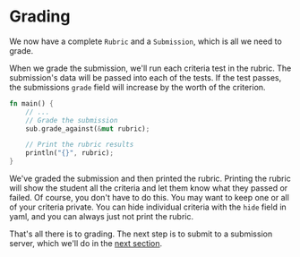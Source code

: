 # Grading
We now have a complete `Rubric` and a `Submission`, which is all we need to grade.

When we grade the submission, we'll run each criteria test in the rubric. The submission's data will be passed into each of the tests. If the test passes, the submissions `grade` field will increase by the worth of the criterion.

```rust ,noplaypen
fn main() {
    // ...
    // Grade the submission
    sub.grade_against(&mut rubric);

    // Print the rubric results
    println("{}", rubric);
}
```

We've graded the submission and then printed the rubric. Printing the rubric will show the student all the criteria and let them know what they passed or failed. Of course, you don't have to do this. You may want to keep one or all of your criteria private. You can hide individual criteria with the `hide` field in yaml, and you can always just not print the rubric.


That's all there is to grading. The next step is to submit to a submission server, which we'll do in the [next section](submit.md).
